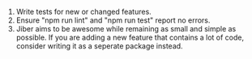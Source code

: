 1. Write tests for new or changed features.
2. Ensure "npm run lint" and "npm run test" report no errors.
3. Jiber aims to be awesome while remaining as small and simple as possible. If you are adding a new feature that contains a lot of code, consider writing it as a seperate package instead.
